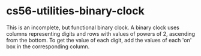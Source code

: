 cs56-utilities-binary-clock
===========================

This is an incomplete, but functional binary clock.
A binary clock uses columns representing digits and rows with values of powers of 2, ascending from the bottom. To get the value of each digit, add the values of each 'on' box in the corresponding column.